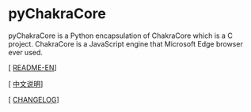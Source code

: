 # pyChakraCore

pyChakraCore is a Python encapsulation of ChakraCore which is a C project. ChakraCore is a JavaScript engine that Microsoft Edge browser ever used.

[ [README-EN](pyChakraCore/README_EN.md)]

[ [中文说明](pyChakraCore/README_CN.md)]

[ [CHANGELOG](pyChakraCore/CHANGELOG.md)]
